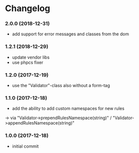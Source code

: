 # Changelog

### 2.0.0 (2018-12-31)
- add support for error messages and classes from the dom

### 1.2.1 (2018-12-29)
- update vendor libs
- use phpcs fixer

### 1.2.0 (2017-12-19)
- use the "Validator"-class also without a form-tag

### 1.1.0 (2017-12-18)
- add the ability to add custom namespaces for new rules

-> via "Validator->prependRulesNamespace(string)" / "Validator->appendRulesNamespace(string)"

### 1.0.0 (2017-12-18)
- initial commit
